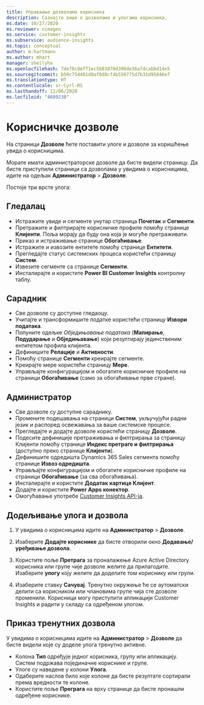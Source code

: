 ```yaml
---
title: Управљање дозволама корисника
description: Сазнајте више о дозволама и улогама корисника.
ms.date: 10/27/2020
ms.reviewer: nimagen
ms.service: customer-insights
ms.subservice: audience-insights
ms.topic: conceptual
author: m-hartmann
ms.author: mhart
manager: shellyha
ms.openlocfilehash: 7de78c0ef71ec5b83870d396de36a7dcabbd14e5
ms.sourcegitcommit: b50c754481d0af6d0cf4b550775d7b31d95846ef
ms.translationtype: HT
ms.contentlocale: sr-Cyrl-RS
ms.lasthandoff: 12/06/2020
ms.locfileid: "4689238"
---
```

# <a name="user-permissions"></a>Корисничке дозволе

На страници **Дозволе** ћете поставити улоге и дозволе за коришћење увида о корисницима.

Морате имати администраторске дозволе да бисте видели страницу. Да бисте приступили страници са дозволама у увидима о корисницима, идите на одељак **Администратор** > **Дозволе**.

Постоје три врсте улога:

## <a name="viewer"></a>Гледалац

- Истражите увиде и сегменте унутар страница **Почетак** и **Сегменти**.
- Претражите и филтрирајте корисничке профиле помоћу странице **Клијенти**. Поља морају да буду она која је могуће претраживати.
- Приказ и истраживање странице **Обогаћивање**.
- Истражите и извозите ентитете помоћу странице **Ентитети**.
- Прегледајте статус системских процеса користећи страницу **Систем**.
- Извезите сегменте са странице **Сегменти**.
- Инсталирајте и користите **Power BI Customer Insights** контролну таблу.

## <a name="contributor"></a>Сарадник

- Све дозволе су доступне гледаоцу.
- Учитајте и трансформишите податке користећи страницу **Извори података**.
- Попуните одељке *Обједињавање података* (**Мапирање**, **Подударање** и **Обједињавање**) који резултирају јединственим ентитетом профила клијента.
- Дефинишите **Релације** и **Активности**.
- Помоћу странице **Сегменти** креирајте сегменте.
- Креирајте мере користећи страницу **Мере**.
- Управљајте конфигурацијом и обогатите корисничке профиле на страници **Обогаћивање** (само за обогаћивање прве стране).

## <a name="administrator"></a>Администратор

- Све дозволе су доступне сараднику.
- Промените подешавања на страници **Систем**, укључујући радни језик и распоред освежавања за ваше системске процесе.
- Прегледајте и додајте дозволе користећи страницу **Дозволе**.
- Подесите дефиниције претраживања и филтрирања за страницу Клијенти помоћу странице **Индекс претраге и филтрирања** (доступно преко странице **Клијенти**).
- Дефинишите одредишта Dynamics 365 Sales сегмента помоћу странице **Извоз одредишта**.
- Управљајте конфигурацијом и обогатите корисничке профиле на страници **Обогаћивање** (за сва обогаћивања).
- Инсталирајте и користите **Додатак картице Клијент**.
- Додајте и користите **Power Apps конектор**.
- Омогућавање употребе [Customer Insights API-ја](apis.md).

## <a name="assign-roles-and-permissions"></a>Додељивање улога и дозвола

1. У увидима о корисницима идите на **Администратор** > **Дозволе**.

1. Изаберите **Додајте кориснике** да бисте отворили окно **Додавање/уређивање дозвола**.

1. Користите поље **Претрага** за проналажење Azure Active Directory корисника или групе чије дозволе желите да прилагодите. Изаберите **улогу** коју желите да доделите том кориснику или групи.

1. Изаберите ставку **Сачувај**. Тренутно окружење ће се аутоматски делити са корисником или члановима групе чија сте дозволе променили. Корисници могу приступити апликацији Customer Insights и радити у складу са одређеном улогом.

## <a name="view-current-permissions"></a>Приказ тренутних дозвола

У увидима о корисницима идите на **Администратор** > **Дозволе** да бисте видели које су доделе улога тренутно активне.

- Колона **Тип** одређује једног корисника, групу или апликацију. Систем подржава појединачне кориснике и групе.
- Улоге су наведене у колони **Улога**.
- Одаберите наслов било које колоне да бисте резултате сортирали према вредности те колоне.
- Користите поље **Преграга** на врху странице да бисте пронашли одређене кориснике.
